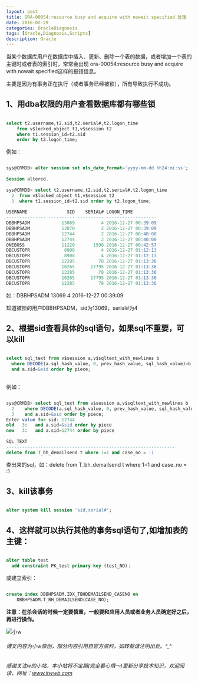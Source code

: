 ```yaml
---
layout: post
title: ORA-00054:resource busy and acquire with nowait specified 处理
date: 2016-02-29
categories: OracleDiagnosis
tags: [Oracle,Diagnosis,Scripts]
description: Oracle
---
```


当某个数据库用户在数据库中插入、更新、删除一个表的数据，或者增加一个表的主键时或者表的索引时，常常会出现
ora-00054:resource busy and acquire with nowait specified这样的报错信息。

主要是因为有事务正在执行（或者事务已经被锁），所有导致执行不成功。

## 1、用dba权限的用户查看数据库都有哪些锁

```sql

select t2.username,t2.sid,t2.serial#,t2.logon_time
    from v$locked_object t1,v$session t2
    where t1.session_id=t2.sid 
	order by t2.logon_time;

```

例如：

```sql

sys@CRMDB> alter session set nls_date_format='yyyy-mm-dd hh24:mi:ss';
 
Session altered.
 
sys@CRMDB> select t2.username,t2.sid,t2.serial#,t2.logon_time 
  2  from v$locked_object t1,v$session t2 
  3  where t1.session_id=t2.sid order by t2.logon_time;
 
USERNAME               SID    SERIAL# LOGON_TIME
--------------- ---------- ---------- -------------------
DBBHPSADM            13069          4 2016-12-27 00:39:09
DBBHPSADM            13070          2 2016-12-27 00:39:09
DBBHPSADM            12744          2 2016-12-27 00:40:00
DBBHPSADM            12744          2 2016-12-27 00:40:00
ONEBOSS              11220       1598 2016-12-27 00:42:57
DBCUSTOPR             8908          4 2016-12-27 01:12:13
DBCUSTOPR             8908          4 2016-12-27 01:12:13
DBCUSTOPR            12285         78 2016-12-27 01:13:36
DBCUSTOPR            10265      17795 2016-12-27 01:13:36
DBCUSTOPR            12285         78 2016-12-27 01:13:36
DBCUSTOPR            10265      17795 2016-12-27 01:13:36
DBCUSTOPR            12285         78 2016-12-27 01:13:36

```

如：DBBHPSADM  13069  4 2016-12-27 00:39:09

知道被锁的用户DBBHPSADM，sid为13069，serial#为4

## 2、根据sid查看具体的sql语句，如果sql不重要，可以kill

```sql

select sql_text from v$session a,v$sqltext_with_newlines b
  where DECODE(a.sql_hash_value, 0, prev_hash_value, sql_hash_value)=b.hash_value
  and a.sid=&sid order by piece;
  
```  
  
例如：


```sql

sys@CRMDB> select sql_text from v$session a,v$sqltext_with_newlines b
  2    where DECODE(a.sql_hash_value, 0, prev_hash_value, sql_hash_value)=b.hash_value
  3    and a.sid=&sid order by piece;
Enter value for sid: 12744
old   3:   and a.sid=&sid order by piece
new   3:   and a.sid=12744 order by piece
 
SQL_TEXT
----------------------------------------------------------------
delete from T_bh_demailsend t where 1=1 and case_no = :1

```
				
查出来的sql，如：delete from T_bh_demailsend t where 1=1 and case_no = :1


## 3、kill该事务

```sql

alter system kill session 'sid,serial#';

```

## 4、这样就可以执行其他的事务sql语句了,如增加表的主键：

```sql

alter table test
  add constraint PK_test primary key (test_NO)；

```

或建立索引：

```sql

create index DBBHPSADM.IDX_TBHDEMAILSEND_CASENO on
    DBBHPSADM.T_BH_DEMAILSEND(CASE_NO);

```

**注意：在杀会话的时候一定要慎重，一般要和应用人员或者业务人员确定好之后，再进行操作。**




![小w](https://wx2.sinaimg.cn/mw1024/891ecf4fly1fr361nvrcnj207w07sad7.jpg)

###### 博文内容为小w原创，部分内容引用自官方资料，如转载请注明出处。^_^

###### 感谢关注w的小站，本小站将不定期(完全看心情～)更新分享技术知识，欢迎阅读，网址：www.itwwb.com

